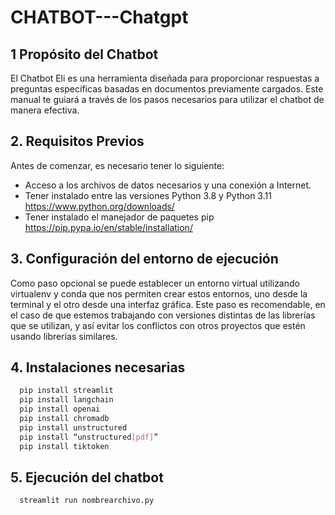 # CHATBOT---Chatgpt

## 1 Propósito del Chatbot

El Chatbot Eli es una herramienta diseñada para proporcionar respuestas a preguntas
específicas basadas en documentos previamente cargados. Este manual te guiará a través de
los pasos necesarios para utilizar el chatbot de manera efectiva.

## 2. Requisitos Previos

Antes de comenzar, es necesario tener lo siguiente:

* Acceso a los archivos de datos necesarios y una conexión a Internet.
* Tener instalado entre las versiones Python 3.8 y Python 3.11 <https://www.python.org/downloads/>
* Tener instalado el manejador de paquetes pip <https://pip.pypa.io/en/stable/installation/>

## 3. Configuración del entorno de ejecución

Como paso opcional se puede establecer un entorno virtual utilizando virtualenv y conda que nos permiten crear estos entornos, uno desde la terminal y el otro desde una interfaz gráfica. Este paso es recomendable, en el caso de que estemos trabajando con versiones distintas de las librerías que se utilizan, y así evitar los conflictos con otros proyectos que estén usando librerías similares.

## 4. Instalaciones necesarias

```bash
  pip install streamlit
  pip install langchain
  pip install openai
  pip install chromadb
  pip install unstructured
  pip install “unstructured[pdf]”
  pip install tiktoken
```

## 5. Ejecución del chatbot

```bash
  streamlit run nombrearchivo.py
```
